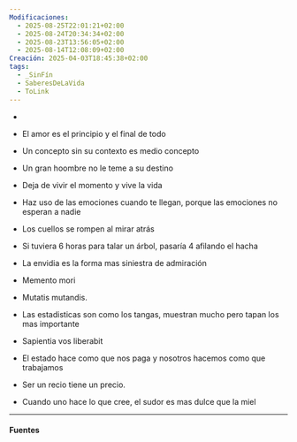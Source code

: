 ```yaml
---
Modificaciones:
  - 2025-08-25T22:01:21+02:00
  - 2025-08-24T20:34:34+02:00
  - 2025-08-23T13:56:05+02:00
  - 2025-08-14T12:08:09+02:00
Creación: 2025-04-03T18:45:38+02:00
tags:
  - _SinFín
  - SaberesDeLaVida
  - ToLink
---
```

- 

- El amor es el principio y el final de todo

- Un concepto sin su contexto es medio concepto

- Un gran hoombre no le teme a su destino

- Deja de vivir el momento y vive la vida

-  Haz uso de las emociones cuando te llegan, porque las emociones no esperan a nadie

- Los cuellos se rompen al mirar atrás

- Si tuviera 6 horas para talar un árbol, pasaría 4 afilando el hacha

- La envidia es la forma mas siniestra de admiración

- Memento mori

- Mutatis mutandis.

- Las estadisticas son como los tangas, muestran mucho pero tapan los mas importante

- Sapientia vos liberabit

- El estado hace como que nos paga y nosotros hacemos como que trabajamos

- Ser un recio tiene un precio.

- Cuando uno hace lo que cree, el sudor es mas dulce que la miel

---
#### Fuentes